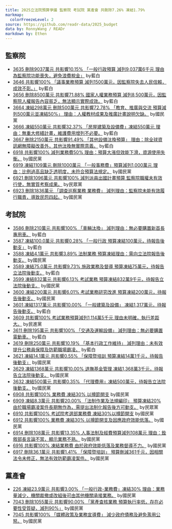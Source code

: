 ```yaml
---
title: 2025立法院預算爭議 監察院 考試院 黨產會 共刪除7.26% 凍結1.79%
markmap:
  colorFreezeLevel: 2
source: https://github.com/readr-data/2025_budget
data by: RonnyWang / READr
markdown by: Ethen
---
```

## 監察院
- [3635 刪除9037萬元 共影響10.15% 「一般行政預算 減列9,037萬6千元 理由為監察院功能喪失，避免浪費稅金」](https://ppg.ly.gov.tw/ppg/sittings/2024121378/details?meetingDate=113/12/19&meetingTime=09:00-17:30&departmentCode=null) by藍白
- [3646 共影響100% 「議事業務預算 減列1500萬元，因監察院失去人民信賴，成效不彰。」](https://ppg.ly.gov.tw/ppg/sittings/2024121378/details?meetingDate=113/12/19&meetingTime=09:00-17:30&departmentCode=null) by藍白
- [3656 刪除8500萬元 共影響71.88% 國家人權業務預算 減列8,500萬元，因監察院人權報告內容貧乏，無法顯示實際成效。](https://ppg.ly.gov.tw/ppg/sittings/2024121378/details?meetingDate=113/12/19&meetingTime=09:00-17:30&departmentCode=null) by藍白
- [3664 凍結298萬元 刪除500萬元 共影響72.78% 「教育、推廣與交流 預算減列500萬元並凍結50%」 理由：人權教材成果及推廣計畫說明欠缺。](https://ppg.ly.gov.tw/ppg/sittings/2024121378/details?meetingDate=113/12/19&meetingTime=09:00-17:30&departmentCode=null) by國民黨
- [3666 凍結550萬元 共影響32.37% 「房屋建築及設備費」凍結550萬元 理由：無重大修繕計畫，維護費用增列不必要。](https://ppg.ly.gov.tw/ppg/sittings/2024121378/details?meetingDate=113/12/19&meetingTime=09:00-17:30&departmentCode=null) by藍白
- [3667 刪除2150萬元 共影響91.49% 「其他設備汰換預算」 理由：除全球資訊網無障礙改善外，其他汰換無實際意義。](https://ppg.ly.gov.tw/ppg/sittings/2024121378/details?meetingDate=113/12/19&meetingTime=09:00-17:30&departmentCode=null) by藍白
- [6918 共影響100% 減列業務費50% 理由：預算大漲但效能下滑，資源使用失衡。](https://ppg.ly.gov.tw/ppg/sittings/2025011544/details?meetingDate=114/01/20&meetingTime=&departmentCode=null) by國民黨
- [6919 凍結1109萬元 刪除1000萬元 「一般事務費」預算減列1,000萬元 理由：比例過高且缺乏透明度，未符合預算法規定。](https://ppg.ly.gov.tw/ppg/sittings/2025011544/details?meetingDate=114/01/20&meetingTime=&departmentCode=null) by國民黨
- [6921 刪除1096萬元 共影響100% 減列派員出國計畫預算 監察院職權未有效行使，無實質考察成果。](https://ppg.ly.gov.tw/ppg/sittings/2025011544/details?meetingDate=114/01/20&meetingTime=&departmentCode=null) by民眾黨
- [6923 刪除1836萬元 「調查巡察業務 業務費」 減列理由：監察院未能有效履行職責，導致民怨四起。](https://ppg.ly.gov.tw/ppg/sittings/2025011544/details?meetingDate=114/01/20&meetingTime=&departmentCode=null) by國民黨

## 考試院
- [3586 刪除210萬元 共影響100% 「車輛汰換」 減列理由：無必要購置新首長專用車。](https://ppg.ly.gov.tw/ppg/sittings/2024120640/details?meetingDate=113/12/09&meetingTime=09:00-12:00&departmentCode=null) by藍白
- [3587 凍結100.0萬元 共影響0.28% 「一般行政 預算凍結100萬元，待報告後動支」](https://ppg.ly.gov.tw/ppg/sittings/2024120640/details?meetingDate=113/12/09&meetingTime=09:00-12:00&departmentCode=null) by藍白
- [3588 凍結4.1萬元 共影響3.89% 法制業務 預算凍結理由：需向立法院報告後動支。](https://ppg.ly.gov.tw/ppg/sittings/2024120640/details?meetingDate=113/12/09&meetingTime=09:00-12:00&departmentCode=null) by國民黨
- [3589 凍結75.0萬元 共影響9.73% 施政業務及督導 預算凍結75萬元，待報告立法院後動支。](https://ppg.ly.gov.tw/ppg/sittings/2024120640/details?meetingDate=113/12/09&meetingTime=09:00-12:00&departmentCode=null) by藍白
- [3599 凍結832萬元 共影響6.13% 考試業務 預算凍結832萬9千元，待報告立法院後動支。](https://ppg.ly.gov.tw/ppg/sittings/2024120640/details?meetingDate=113/12/09&meetingTime=09:00-12:00&departmentCode=null) by國民黨
- [3600 凍結200萬元 共影響6.01% 考試業務研究改進 預算凍結200萬元，待報告後動支。](https://ppg.ly.gov.tw/ppg/sittings/2024120640/details?meetingDate=113/12/09&meetingTime=09:00-12:00&departmentCode=null) by國民黨
- [3601 凍結1317萬元 共影響10.00% 「一般建築及設備」 凍結1,317萬元，待報告後動支。](https://ppg.ly.gov.tw/ppg/sittings/2024120640/details?meetingDate=113/12/09&meetingTime=09:00-12:00&departmentCode=null) by藍白
- [3609 共影響100% 考試業務預算減列1,114萬5千元 理由未明確，執行差距大。](https://ppg.ly.gov.tw/ppg/sittings/2024120640/details?meetingDate=113/12/09&meetingTime=09:00-12:00&departmentCode=null) by民進黨
- [3611 刪除195萬元 共影響100% 「交通及運輸設備」 減列理由：無必要購置電動車。](https://ppg.ly.gov.tw/ppg/sittings/2024120640/details?meetingDate=113/12/09&meetingTime=09:00-12:00&departmentCode=null) by藍白
- [3619 刪除250萬元 共影響10.19% 「基本行政工作維持」 減列理由：未有效提升公務員保障及防範職場霸凌。](https://ppg.ly.gov.tw/ppg/sittings/2024120640/details?meetingDate=113/12/09&meetingTime=09:00-12:00&departmentCode=null) by藍白
- [3621 凍結14.1萬元 共影響0.55% 「保障暨培訓 預算凍結14萬1千元，待報告後動支」](https://ppg.ly.gov.tw/ppg/sittings/2024120640/details?meetingDate=113/12/09&meetingTime=09:00-12:00&departmentCode=null) by國民黨
- [3629 凍結1368萬元 共影響10.00% 退撫基金管理 凍結1,368萬3千元，待報告立法院後動支。](https://ppg.ly.gov.tw/ppg/sittings/2024120640/details?meetingDate=113/12/09&meetingTime=09:00-12:00&departmentCode=null) by國民黨
- [3632 凍結500萬元 共影響0.35% 「代理費用」凍結500萬元，待報告立法院後動支。](https://ppg.ly.gov.tw/ppg/sittings/2024120640/details?meetingDate=113/12/09&meetingTime=09:00-12:00&departmentCode=null) by國民黨
- [6908 共影響100% 業務費 凍結30% 以撙節開支](https://ppg.ly.gov.tw/ppg/sittings/2025011544/details?meetingDate=114/01/20&meetingTime=&departmentCode=null) by國民黨
- [6909 凍結8.3萬元 共影響20.00% 「法制作業及法規編印」 預算凍結20% 由於職場霸凌案件長期無作為，需提出法制化報告後方可動支。](https://ppg.ly.gov.tw/ppg/sittings/2025011544/details?meetingDate=114/01/20&meetingTime=&departmentCode=null) by民眾黨
- [6910 共影響100% 考試院考選部業務費 凍結30%以撙節開支](https://ppg.ly.gov.tw/ppg/sittings/2025011544/details?meetingDate=114/01/20&meetingTime=&departmentCode=null) by國民黨
- [6912 共影響100% 業務費 凍結30% 以撙節開支及因應政府效能低落。](https://ppg.ly.gov.tw/ppg/sittings/2025011544/details?meetingDate=114/01/20&meetingTime=&departmentCode=null) by國民黨
- [6914 刪除108萬元 共影響13.35% 人事法制及經費預算減列108萬元 理由：銓敘部長言論不當，顯示業務不熟。](https://ppg.ly.gov.tw/ppg/sittings/2025011544/details?meetingDate=114/01/20&meetingTime=&departmentCode=null) by國民黨
- [6916 共影響100% 凍結業務費 由於政府效能低落及業務督導不力。](https://ppg.ly.gov.tw/ppg/sittings/2025011544/details?meetingDate=114/01/20&meetingTime=&departmentCode=null) by國民黨
- [6917 刪除36.1萬元 共影響1.41% 「保障暨培訓」 預算刪減361千元，因相關法令未修正，無法有效防範霸凌案件。](https://ppg.ly.gov.tw/ppg/sittings/2025011544/details?meetingDate=114/01/20&meetingTime=&departmentCode=null) by國民黨

## 黨產會
- [226 凍結23.9萬元 共影響3.00% 「一般行政-業務費」凍結30% 理由：業務量減少，機關裁撤或改組後可由其他機關承接業務。](https://ppg.ly.gov.tw/ppg/sittings/2024112278/details?meetingDate=113/11/25&meetingTime=09:00-17:30&departmentCode=null) by國民黨
- [7043 刪除1055萬元 共影響90.00% 「黨產查核業務 預算執行率低，存在必要性受質疑，減列90%」](https://ppg.ly.gov.tw/ppg/sittings/2025011544/details?meetingDate=114/01/20&meetingTime=&departmentCode=null) by國民黨
- [7045 共影響100% 「媒體政策及業務宣導費」 減少政府債務及避免濫用公帑。](https://ppg.ly.gov.tw/ppg/sittings/2025011544/details?meetingDate=114/01/20&meetingTime=&departmentCode=null) by國民黨
